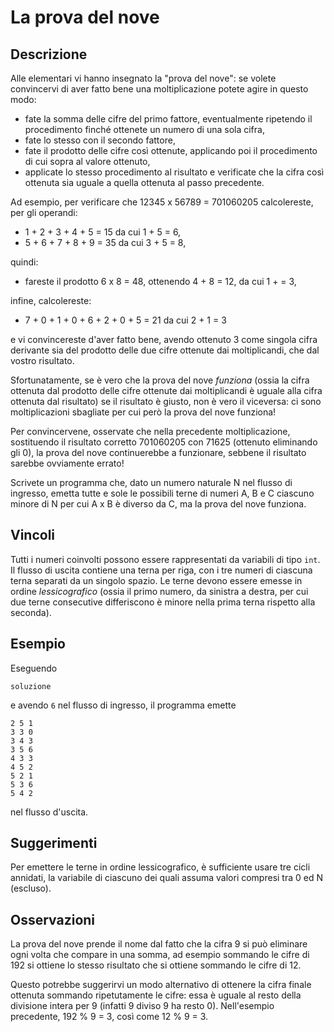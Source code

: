 La prova del nove
=================

Descrizione
-----------

Alle elementari vi hanno insegnato la "prova del nove": se volete convincervi di
aver fatto bene una moltiplicazione potete agire in questo modo:

* fate la somma delle cifre del primo fattore, eventualmente ripetendo il
  procedimento finché ottenete un numero di una sola cifra,
* fate lo stesso con il secondo fattore,
* fate il prodotto delle cifre così ottenute, applicando poi il procedimento di
  cui sopra al valore ottenuto,
* applicate lo stesso procedimento al risultato e verificate che la cifra così
  ottenuta sia uguale a quella ottenuta al passo precedente.

Ad esempio, per verificare che 12345 x 56789 = 701060205 calcolereste, per gli
operandi:

* 1 + 2 + 3 + 4 + 5 = 15 da cui 1 + 5 = 6,
* 5 + 6 + 7 + 8 + 9 = 35 da cui 3 + 5 = 8,

quindi:

* fareste il prodotto 6 x 8 = 48, ottenendo 4 + 8 = 12, da cui 1 +  = 3,

infine, calcolereste:

* 7 + 0 + 1 + 0 + 6 + 2 + 0 + 5 = 21  da cui 2 + 1 = 3

e vi convincereste d'aver fatto bene, avendo ottenuto 3 come singola cifra
derivante sia del prodotto delle due cifre ottenute dai moltiplicandi, che dal
vostro risultato.

Sfortunatamente, se è vero che la prova del nove *funziona* (ossia la cifra
ottenuta dal prodotto delle cifre ottenute dai moltiplicandi è uguale alla cifra
ottenuta dal risultato) se il risultato è giusto, non è vero il viceversa: ci
sono moltiplicazioni sbagliate per cui però la prova del nove funziona!

Per convincervene, osservate che nella precedente moltiplicazione, sostituendo
il risultato corretto 701060205 con 71625 (ottenuto eliminando gli 0), la prova
del nove continuerebbe a funzionare, sebbene il risultato sarebbe ovviamente
errato!

Scrivete un programma che, dato un numero naturale N nel flusso di ingresso,
emetta tutte e sole le possibili terne di numeri A, B e C ciascuno minore di N
per cui A x B è diverso da C, ma la prova del nove funziona.


Vincoli
-------

Tutti i numeri coinvolti possono essere rappresentati da variabili di tipo
`int`. Il flusso di uscita contiene una terna per riga, con i tre numeri di
ciascuna terna separati da un singolo spazio. Le terne devono essere emesse in
ordine *lessicografico* (ossia il primo numero, da sinistra a destra, per cui
due terne consecutive differiscono è minore nella prima terna rispetto alla
seconda).


Esempio
-------

Eseguendo

	soluzione

e avendo `6` nel flusso di ingresso, il programma emette

	2 5 1
	3 3 0
	3 4 3
	3 5 6
	4 3 3
	4 5 2
	5 2 1
	5 3 6
	5 4 2

nel flusso d'uscita.


Suggerimenti
------------

Per emettere le terne in ordine lessicografico, è sufficiente usare tre cicli
annidati, la variabile di ciascuno dei quali assuma valori compresi tra 0 ed N
(escluso).


Osservazioni
------------

La prova del nove prende il nome dal fatto che la cifra 9 si può eliminare ogni
volta che compare in una somma, ad esempio sommando le cifre di 192 si ottiene
lo stesso risultato che si ottiene sommando le cifre di 12.

Questo potrebbe suggerirvi un modo alternativo di ottenere la cifra finale
ottenuta sommando ripetutamente le cifre: essa è uguale al resto della divisione
intera per 9 (infatti 9 diviso 9 ha resto 0). Nell'esempio precedente, 192 % 9 =
3, così come 12 % 9 = 3.
